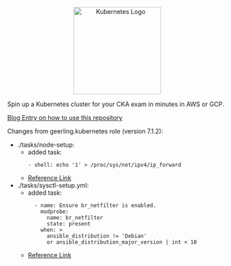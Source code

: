 <p align="center">
  <img height="200" title="Kubernetes Logo" src="images/k8s_logo_with_border.png">
</p>

Spin up a Kubernetes cluster for your CKA exam in minutes in AWS or GCP.

[Blog Entry on how to use this repository](https://mford.io/posts/easy-kubeadm-k8s-cluster/)

<!-- # Table Of Contents
- [Kubernetes Certification Motivation and Study Resources](readme/certification_and_study.md)
- [Building your Kubernetes Cluster for Studying](readme/building_the_cluster.md)
- [CKAD Exam Tips/Useful Kubernetes Links and Commands](readme/kubernetes_links.md) -->

Changes from geerling.kubernetes role (version 7.1.2):
- ./tasks/node-setup:
  - added task:
    ```
    - shell: echo '1' > /proc/sys/net/ipv4/ip_forward
    ```
  - [Reference Link](https://www.edureka.co/community/18636/error-while-setting-up-kubernetes)
- ./tasks/sysctl-setup.yml:
  - added task: 
      ```
        - name: Ensure br_netfilter is enabled.
          modprobe:
            name: br_netfilter
            state: present
          when: >
            ansible_distribution != 'Debian'
            or ansible_distribution_major_version | int < 10
      ```
  - [Reference Link](https://github.com/geerlingguy/ansible-role-kubernetes/issues/92?utm_source=pocket_saves)
